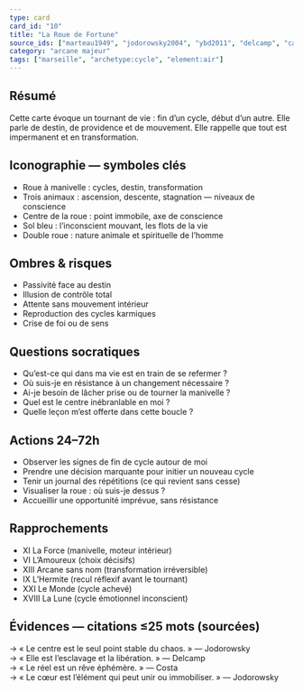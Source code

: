 ```yaml
---
type: card
card_id: "10"
title: "La Roue de Fortune"
source_ids: ["marteau1949", "jodorowsky2004", "ybd2011", "delcamp", "camoin", "nadolny", "jung"]
category: "arcane majeur"
tags: ["marseille", "archetype:cycle", "element:air"]
---
```


## Résumé
Cette carte évoque un tournant de vie : fin d’un cycle, début d’un autre. Elle parle de destin, de providence et de mouvement. Elle rappelle que tout est impermanent et en transformation.

## Iconographie — symboles clés
- Roue à manivelle : cycles, destin, transformation
- Trois animaux : ascension, descente, stagnation — niveaux de conscience
- Centre de la roue : point immobile, axe de conscience
- Sol bleu : l’inconscient mouvant, les flots de la vie
- Double roue : nature animale et spirituelle de l’homme

## Ombres & risques
- Passivité face au destin
- Illusion de contrôle total
- Attente sans mouvement intérieur
- Reproduction des cycles karmiques
- Crise de foi ou de sens

## Questions socratiques
- Qu’est-ce qui dans ma vie est en train de se refermer ?
- Où suis-je en résistance à un changement nécessaire ?
- Ai-je besoin de lâcher prise ou de tourner la manivelle ?
- Quel est le centre inébranlable en moi ?
- Quelle leçon m’est offerte dans cette boucle ?

## Actions 24–72h
- Observer les signes de fin de cycle autour de moi
- Prendre une décision marquante pour initier un nouveau cycle
- Tenir un journal des répétitions (ce qui revient sans cesse)
- Visualiser la roue : où suis-je dessus ?
- Accueillir une opportunité imprévue, sans résistance

## Rapprochements
- XI La Force (manivelle, moteur intérieur)
- VI L’Amoureux (choix décisifs)
- XIII Arcane sans nom (transformation irréversible)
- IX L’Hermite (recul réflexif avant le tournant)
- XXI Le Monde (cycle achevé)
- XVIII La Lune (cycle émotionnel inconscient)

## Évidences — citations ≤25 mots (sourcées)
→ « Le centre est le seul point stable du chaos. » — Jodorowsky  
→ « Elle est l’esclavage et la libération. » — Delcamp  
→ « Le réel est un rêve éphémère. » — Costa  
→ « Le cœur est l’élément qui peut unir ou immobiliser. » — Jodorowsky
